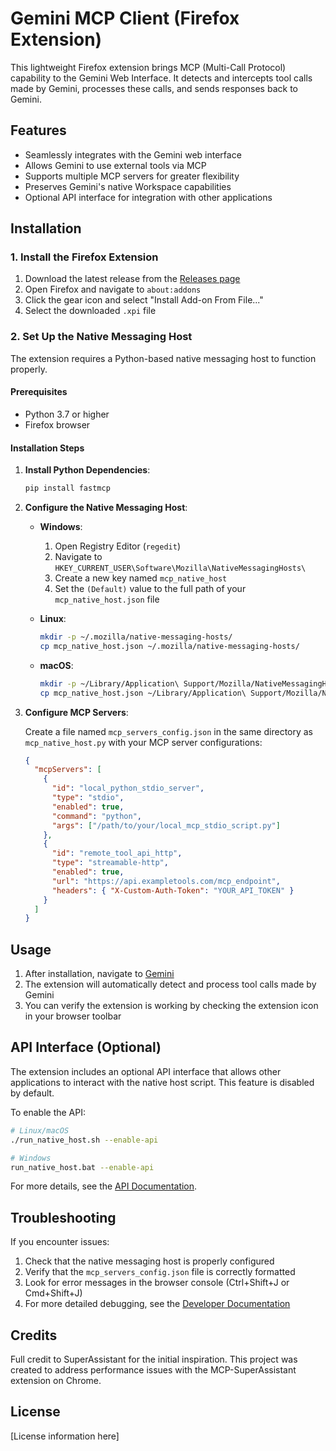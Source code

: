 # Gemini MCP Client (Firefox Extension)

This lightweight Firefox extension brings MCP (Multi-Call Protocol) capability to the Gemini Web Interface. It detects and intercepts tool calls made by Gemini, processes these calls, and sends responses back to Gemini.

## Features

* Seamlessly integrates with the Gemini web interface
* Allows Gemini to use external tools via MCP
* Supports multiple MCP servers for greater flexibility
* Preserves Gemini's native Workspace capabilities
* Optional API interface for integration with other applications

## Installation

### 1. Install the Firefox Extension

1. Download the latest release from the [Releases page](https://github.com/yourusername/gemini-mcp-client/releases)
2. Open Firefox and navigate to `about:addons`
3. Click the gear icon and select "Install Add-on From File..."
4. Select the downloaded `.xpi` file

### 2. Set Up the Native Messaging Host

The extension requires a Python-based native messaging host to function properly.

#### Prerequisites

* Python 3.7 or higher
* Firefox browser

#### Installation Steps

1. **Install Python Dependencies**:
   ```bash
   pip install fastmcp
   ```

2. **Configure the Native Messaging Host**:
   
   * **Windows**:
     1. Open Registry Editor (`regedit`)
     2. Navigate to `HKEY_CURRENT_USER\Software\Mozilla\NativeMessagingHosts\`
     3. Create a new key named `mcp_native_host`
     4. Set the `(Default)` value to the full path of your `mcp_native_host.json` file
   
   * **Linux**:
     ```bash
     mkdir -p ~/.mozilla/native-messaging-hosts/
     cp mcp_native_host.json ~/.mozilla/native-messaging-hosts/
     ```
   
   * **macOS**:
     ```bash
     mkdir -p ~/Library/Application\ Support/Mozilla/NativeMessagingHosts/
     cp mcp_native_host.json ~/Library/Application\ Support/Mozilla/NativeMessagingHosts/
     ```

3. **Configure MCP Servers**:
   
   Create a file named `mcp_servers_config.json` in the same directory as `mcp_native_host.py` with your MCP server configurations:
   
   ```json
   {
     "mcpServers": [
       {
         "id": "local_python_stdio_server",
         "type": "stdio",
         "enabled": true,
         "command": "python",
         "args": ["/path/to/your/local_mcp_stdio_script.py"]
       },
       {
         "id": "remote_tool_api_http",
         "type": "streamable-http",
         "enabled": true,
         "url": "https://api.exampletools.com/mcp_endpoint",
         "headers": { "X-Custom-Auth-Token": "YOUR_API_TOKEN" }
       }
     ]
   }
   ```

## Usage

1. After installation, navigate to [Gemini](https://gemini.google.com)
2. The extension will automatically detect and process tool calls made by Gemini
3. You can verify the extension is working by checking the extension icon in your browser toolbar

## API Interface (Optional)

The extension includes an optional API interface that allows other applications to interact with the native host script. This feature is disabled by default.

To enable the API:

```bash
# Linux/macOS
./run_native_host.sh --enable-api

# Windows
run_native_host.bat --enable-api
```

For more details, see the [API Documentation](API_DOCUMENTATION.md).

## Troubleshooting

If you encounter issues:

1. Check that the native messaging host is properly configured
2. Verify that the `mcp_servers_config.json` file is correctly formatted
3. Look for error messages in the browser console (Ctrl+Shift+J or Cmd+Shift+J)
4. For more detailed debugging, see the [Developer Documentation](DEVELOPER-README.md)

## Credits

Full credit to SuperAssistant for the initial inspiration. This project was created to address performance issues with the MCP-SuperAssistant extension on Chrome.

## License

[License information here]